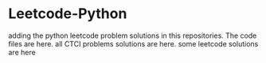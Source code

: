# Leetcode-Python
adding the python leetcode problem solutions in this repositories. 
The code files are here.
all CTCI problems solutions are here.
some leetcode solutions are here

































































































































































































































































































































































































































































































































































































































































































































































































































































































































































